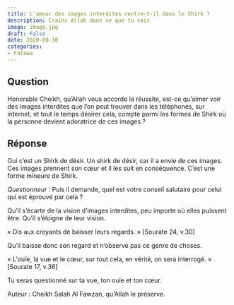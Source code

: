 ```yaml
---
title: L'amour des images interdites rentre-t-il dans le Shirk ?
description: Crains Allah dans ce que tu vois
image: image.jpg
draft: False
date: 2020-08-10
categories:
- Fatawa
---
```


## Question

Honorable Cheikh, qu’Allah vous accorde la réussite, est-ce qu’aimer voir des images
interdites que l’on peut trouver dans les téléphones, sur internet, et tout le temps
désirer cela, compte parmi les formes de Shirk où la personne devient adoratrice de ces
images ?

## Réponse

Oui c’est un Shirk de désir. Un shirk de désir, car il a envie de ces images. Ces images
prennent son cœur et il les suit en conséquence. C’est une forme mineure de Shirk.

_Questionneur :_ Puis il demande, quel est votre conseil salutaire pour celui qui est
éprouvé par cela ?

Qu’il s’écarte de la vision d’images interdites, peu importe où elles puissent être. Qu’il
s’éloigne de leur vision.

« Dis aux croyants de baisser leurs regards. » [Sourate 24, v.30]

Qu’il baisse donc son regard et n’observe pas ce genre de choses.

« L'ouïe, la vue et le cœur, sur tout cela, en vérité, on sera
interrogé. » [Sourate 17, v.36]

Tu seras questionné sur ta vue, ton ouïe et ton cœur.

Auteur : Cheikh Salah Al Fawzan, qu'Allah le préserve.